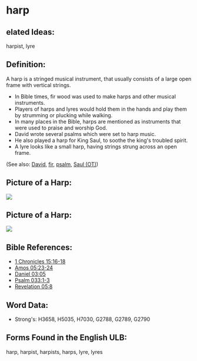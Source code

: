 # harp

## elated Ideas:

harpist, lyre


## Definition:

A harp is a stringed musical instrument, that usually consists of a large open frame with vertical strings.

* In Bible times, fir wood was used to make harps and other musical instruments.
* Players of harps and lyres would hold them in the hands and play them by strumming or plucking while walking.
* In many places in the Bible, harps are mentioned as instruments that were used to praise and worship God.
* David wrote several psalms which were set to harp music.
* He also played a harp for King Saul, to soothe the king's troubled spirit.
* A lyre looks like a small harp, having strings strung across an open frame.

(See also: [David](../names/david.md), [fir](../other/fir.md), [psalm](../kt/psalm.md), [Saul (OT)](../names/saul.md))

## Picture of a Harp:

<a href="https://content.bibletranslationtools.org/WycliffeAssociates/en_tw/raw/branch/master/PNGs/h/Harp.png"><img src="https://content.bibletranslationtools.org/WycliffeAssociates/en_tw/raw/branch/master/PNGs/h/Harp.png" ></a>

## Picture of a Harp:

<a href="https://content.bibletranslationtools.org/WycliffeAssociates/en_tw/raw/branch/master/PNGs/h/Harp2.png"><img src="https://content.bibletranslationtools.org/WycliffeAssociates/en_tw/raw/branch/master/PNGs/h/Harp2.png" ></a>

## Bible References:

* [1 Chronicles 15:16-18](rc://en/tn/help/1ch/15/16)
* [Amos 05:23-24](rc://en/tn/help/amo/05/23)
* [Daniel 03:05](rc://en/tn/help/dan/03/05)
* [Psalm 033:1-3](rc://en/tn/help/psa/033/001)
* [Revelation 05:8](rc://en/tn/help/rev/05/08)

## Word Data:

* Strong's: H3658, H5035, H7030, G2788, G2789, G2790

## Forms Found in the English ULB:

harp, harpist, harpists, harps, lyre, lyres


